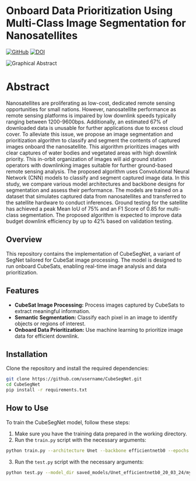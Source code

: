# Onboard Data Prioritization Using Multi-Class Image Segmentation for Nanosatellites
[![GitHub](https://img.shields.io/github/license/keenanch8ar/CubeSegNet)](https://github.com/keenanch8ar/CubeSegNet/LICENSE) [![DOI](https://img.shields.io/badge/DOI-10.3390/rs16101729-blue)](https://doi.org/10.3390/rs16101729)

![Graphical Abstract](https://i.imgur.com/DJVgCoK.png)

# Abstract

Nanosatellites are proliferating as low-cost, dedicated remote sensing opportunities for small nations. However, nanosatellite performance as remote sensing platforms is impaired by low downlink speeds typically ranging between 1200-9600bps. Additionally, an estimated 67\% of downloaded data is unusable for further applications due to excess cloud cover. To alleviate this issue, we propose an image segmentation and prioritization algorithm to classify and segment the contents of captured images onboard the nanosatellite. This algorithm prioritizes images with clear captures of water bodies and vegetated areas with high downlink priority. This in-orbit organization of images will aid ground station operators with downlinking images suitable for further ground-based remote sensing analysis. The proposed algorithm uses Convolutional Neural Network (CNN) models to classify and segment captured image data. In this study, we compare various model architectures and backbone designs for segmentation and assess their performance. The models are trained on a dataset that simulates captured data from nanosatellites and transferred to the satellite hardware to conduct inferences. Ground testing for the satellite has achieved a peak Mean IoU of 75\%  and an F1 Score of 0.85 for multi-class segmentation. The proposed algorithm is expected to improve data budget downlink efficiency by up to 42\% based on validation testing.

## Overview

This repository contains the implementation of CubeSegNet, a variant of SegNet tailored for CubeSat image processing. The model is designed to run onboard CubeSats, enabling real-time image analysis and data prioritization.

## Features

- **CubeSat Image Processing:** Process images captured by CubeSats to extract meaningful information.
- **Semantic Segmentation:** Classify each pixel in an image to identify objects or regions of interest.
- **Onboard Data Prioritization:** Use machine learning to prioritize image data for efficient downlink.

## Installation

Clone the repository and install the required dependencies:

```bash
git clone https://github.com/username/CubeSegNet.git
cd CubeSegNet
pip install -r requirements.txt
```
## How to Use

To train the CubeSegNet model, follow these steps:

1. Make sure you have the training data prepared in the working directory.
2. Run the `train.py` script with the necessary arguments:

 ```bash
python train.py --architecture Unet --backbone efficientnetb0 --epochs 30
```
3. Run the `test.py` script with the necessary arguments:

 ```bash
python test.py --model_dir saved_models/Unet_efficientnetb0_20_03_24/my_seg_model
```
